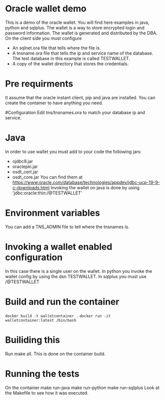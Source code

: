 # Oracle wallet demo

This is a demo of the oracle wallet. You will find here examples in java, python and sqlplus.
The wallet is a way to store encrypted login and password information. The wallet is generated and distributed by the DBA.
On the client side you must configure
* An sqlnet.ora file that tells where the file is.
* A tnsname.ora file that tells the ip and service name of the database. The test database in this example is called TESTWALLET.
* A copy of the wallet directory that stores the credentials.

# Pre requirments
It assume that the oracle instant client, pip and java are installed. You can create the container to have anything you need.

#Configuration
Edit tns/tnsnames.ora to match your database ip and service.

# Java 
In order to use wallet you must add to your code the following jars:
* ojdbc8.jar
* oraclepki.jar
* osdt_cert.jar
* osdt_core.jar
You can find them at https://www.oracle.com/database/technologies/appdev/jdbc-ucp-19-9-c-downloads.html
Invoking the wallet on java is done by using 'jdbc:oracle:thin:/@TESTWALLET'

# Environment variables
You can add a TNS_ADMIN file to tell where the tnsnames is.

# Invoking a wallet enabled configuration
In this case there is a single user on the wallet. In python you invoke the wallet config by using the dsn TESTWALLET. In sqlplus you must use /@TESTWALLET

# Build and run the container
`docker build -t walletcontainer .`
`docker run -it walletcontainer:latest /bin/bash`

# Builiding this
Run make all. This is done on the container build.

# Running the tests
On the container
make run-java
make run-python
make run-sqlplus
Look at the Makefile to see how it was executed.

